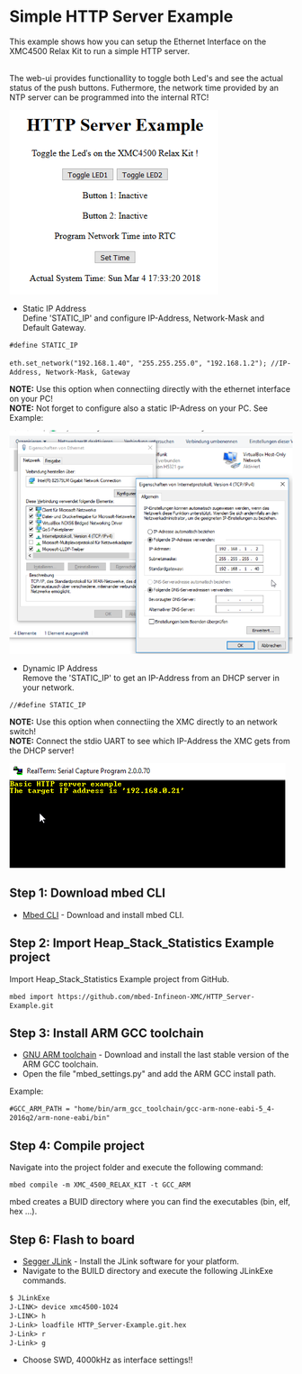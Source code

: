 # Simple HTTP Server Example

This example shows how you can setup the Ethernet Interface on the XMC4500 Relax Kit to run a simple HTTP server.<br/><br/>


The web-ui provides functionallity to toggle both Led's and see the actual status of the push buttons.
Futhermore, the network time provided by an NTP server can be programmed into the internal RTC!

![](https://github.com/hackdino/mbed_xmc_images/blob/master/http_example_3.png)

* Static IP Address<br/>
Define 'STATIC_IP' and configure IP-Address, Network-Mask and Default Gateway.

```
#define STATIC_IP

eth.set_network("192.168.1.40", "255.255.255.0", "192.168.1.2"); //IP-Address, Network-Mask, Gateway
```

**NOTE:** Use this option when connectiing directly with the ethernet interface on your PC!<br/>
**NOTE:** Not forget to configure also a static IP-Adress on your PC. See Example:<br/>

![](https://github.com/hackdino/mbed_xmc_images/blob/master/http_example_2.png)

* Dynamic IP Address<br/>
Remove the 'STATIC_IP' to get an IP-Address from an DHCP server in your network.
```
//#define STATIC_IP
```
**NOTE:** Use this option when connectiing the XMC directly to an network switch!<br/>
**NOTE:** Connect the stdio UART to see which IP-Address the XMC gets from the DHCP server!<br/>

![](https://github.com/hackdino/mbed_xmc_images/blob/master/http_example_1.png)

## Step 1: Download mbed CLI

* [Mbed CLI](https://docs.mbed.com/docs/mbed-os-handbook/en/latest/dev_tools/cli/#installing-mbed-cli) - Download and install mbed CLI.

## Step 2: Import Heap_Stack_Statistics Example project

Import Heap_Stack_Statistics Example project from GitHub.

```
mbed import https://github.com/mbed-Infineon-XMC/HTTP_Server-Example.git
```

## Step 3: Install ARM GCC toolchain

* [GNU ARM toolchain](https://launchpad.net/gcc-arm-embedded) - Download and install the last stable version of the ARM GCC toolchain.
* Open the file "mbed_settings.py" and add the ARM GCC install path.

Example:
```
#GCC_ARM_PATH = "home/bin/arm_gcc_toolchain/gcc-arm-none-eabi-5_4-2016q2/arm-none-eabi/bin"
```

## Step 4: Compile project

Navigate into the project folder and execute the following command:
```
mbed compile -m XMC_4500_RELAX_KIT -t GCC_ARM
```
mbed creates a BUID directory where you can find the executables (bin, elf, hex ...).

## Step 6: Flash to board

* [Segger JLink](https://www.segger.com/downloads/jlink) - Install the JLink software for your platform.
* Navigate to the BUILD directory and execute the following JLinkExe commands.
```
$ JLinkExe
J-LINK> device xmc4500-1024
J-LINK> h
J-Link> loadfile HTTP_Server-Example.git.hex
J-Link> r
J-Link> g
```
* Choose SWD, 4000kHz as interface settings!!


